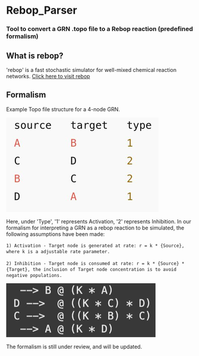 # Rebop_Parser
### Tool to convert a GRN .topo file to a Rebop reaction (predefined formalism)

## What is rebop?
'rebop' is a fast stochastic simulator for well-mixed chemical reaction networks.
[Click here to visit rebop](https://github.com/Armavica/rebop/tree/main)

## Formalism 
Example Topo file structure for a 4-node GRN.

![Logo](toy_grn.jpeg)


Here, under 'Type', '1' represents Activation, '2' represents Inhibition.
In our formalism for interpreting a GRN as a rebop reaction to be simulated, the following assumptions have been made:

    1) Activation - Target node is generated at rate: r = k * {Source}, where k is a adjustable rate parameter.
    
    2) Inhibition - Target node is consumed at rate: r = k * {Source} * {Target}, the inclusion of Target node concentration is to avoid negative populations.
    
![Logo](formalism_toyGRN.jpeg)


The formalism is still under review, and will be updated.
    
    
